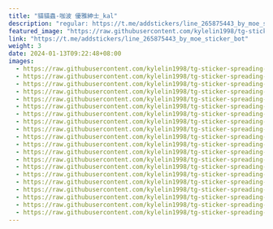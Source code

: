 ```yaml
---
title: "貓貓蟲-咖波 優雅紳士_kal"
description: "regular: https://t.me/addstickers/line_265875443_by_moe_sticker_bot"
featured_image: "https://raw.githubusercontent.com/kylelin1998/tg-sticker-spreading-worldwide-images/main/img/c84d27bc-e2e4-46fb-a217-05a4bfec5432.jpg"
link: "https://t.me/addstickers/line_265875443_by_moe_sticker_bot"
weight: 3
date: 2024-01-13T09:22:48+08:00
images:
  - https://raw.githubusercontent.com/kylelin1998/tg-sticker-spreading-worldwide-images/main/img/c84d27bc-e2e4-46fb-a217-05a4bfec5432.jpg
  - https://raw.githubusercontent.com/kylelin1998/tg-sticker-spreading-worldwide-images/main/img/7b3c744c-d118-44ab-8011-4dce6d51706d.jpg
  - https://raw.githubusercontent.com/kylelin1998/tg-sticker-spreading-worldwide-images/main/img/c937f4a4-dc01-42f6-bf38-878745943800.jpg
  - https://raw.githubusercontent.com/kylelin1998/tg-sticker-spreading-worldwide-images/main/img/a32564b4-0ed8-4f96-aef6-c0ba54572c1b.jpg
  - https://raw.githubusercontent.com/kylelin1998/tg-sticker-spreading-worldwide-images/main/img/630bc24d-5f28-4e88-9165-4cb91e53e85f.jpg
  - https://raw.githubusercontent.com/kylelin1998/tg-sticker-spreading-worldwide-images/main/img/28e8e0f1-9890-40b3-a527-c4b59e09fe7a.jpg
  - https://raw.githubusercontent.com/kylelin1998/tg-sticker-spreading-worldwide-images/main/img/76c90ccb-2c64-4753-be3f-8fea6931c938.jpg
  - https://raw.githubusercontent.com/kylelin1998/tg-sticker-spreading-worldwide-images/main/img/c0cc461d-fe61-4950-8ce8-13a84f07af0c.jpg
  - https://raw.githubusercontent.com/kylelin1998/tg-sticker-spreading-worldwide-images/main/img/a8df4272-c2d6-4ae3-83cb-95f416058595.jpg
  - https://raw.githubusercontent.com/kylelin1998/tg-sticker-spreading-worldwide-images/main/img/6b52b6ca-a7dc-48a8-9e77-1f62c8eff565.jpg
  - https://raw.githubusercontent.com/kylelin1998/tg-sticker-spreading-worldwide-images/main/img/08a6f5ff-daab-498b-a2ba-0910ee1755a7.jpg
  - https://raw.githubusercontent.com/kylelin1998/tg-sticker-spreading-worldwide-images/main/img/0907303d-2de8-446d-941a-9a95b1c999a4.jpg
  - https://raw.githubusercontent.com/kylelin1998/tg-sticker-spreading-worldwide-images/main/img/5d5c3607-6c50-4d27-8dc4-599ff2220221.jpg
  - https://raw.githubusercontent.com/kylelin1998/tg-sticker-spreading-worldwide-images/main/img/c5207867-d230-4439-b042-2c0048e66038.jpg
  - https://raw.githubusercontent.com/kylelin1998/tg-sticker-spreading-worldwide-images/main/img/355ec63d-97b6-496a-a1da-a699bb363714.jpg
  - https://raw.githubusercontent.com/kylelin1998/tg-sticker-spreading-worldwide-images/main/img/333e379b-03af-4200-a7d9-942988a3c42e.jpg
  - https://raw.githubusercontent.com/kylelin1998/tg-sticker-spreading-worldwide-images/main/img/019cd27f-93d4-4a57-84db-8b1b103972f1.jpg
  - https://raw.githubusercontent.com/kylelin1998/tg-sticker-spreading-worldwide-images/main/img/17519cb4-a819-464b-ae34-9832ce939561.jpg
  - https://raw.githubusercontent.com/kylelin1998/tg-sticker-spreading-worldwide-images/main/img/1d17ce16-423c-4b9b-b772-9ac8db780400.jpg
  - https://raw.githubusercontent.com/kylelin1998/tg-sticker-spreading-worldwide-images/main/img/7ee19707-ac64-4f76-92f9-9e1c13e8dc09.jpg
---
```

